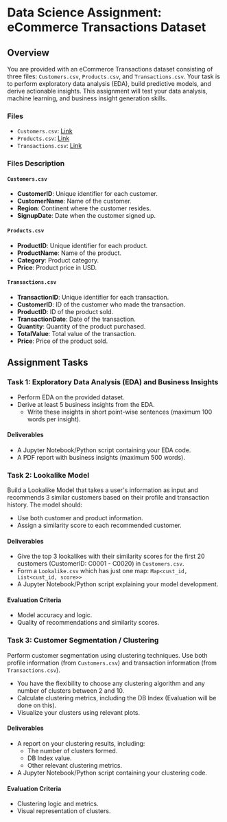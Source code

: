 # Data Science Assignment: eCommerce Transactions Dataset

## Overview
You are provided with an eCommerce Transactions dataset consisting of three files: `Customers.csv`, `Products.csv`, and `Transactions.csv`. Your task is to perform exploratory data analysis (EDA), build predictive models, and derive actionable insights. This assignment will test your data analysis, machine learning, and business insight generation skills.

### Files
- `Customers.csv`: [Link](https://drive.google.com/file/d/1bu_--mo79VdUG9oin4ybfFGRUSXAe-WE/view?usp=sharing)
- `Products.csv`: [Link](https://drive.google.com/file/d/1IKuDizVapw-hyktwfpoAoaGtHtTNHfd0/view?usp=sharing)
- `Transactions.csv`: [Link](https://drive.google.com/file/d/1saEqdbBB-vuk2hxoAf4TzDEsykdKlzbF/view?usp=sharing)

### Files Description

#### `Customers.csv`
- **CustomerID**: Unique identifier for each customer.
- **CustomerName**: Name of the customer.
- **Region**: Continent where the customer resides.
- **SignupDate**: Date when the customer signed up.

#### `Products.csv`
- **ProductID**: Unique identifier for each product.
- **ProductName**: Name of the product.
- **Category**: Product category.
- **Price**: Product price in USD.

#### `Transactions.csv`
- **TransactionID**: Unique identifier for each transaction.
- **CustomerID**: ID of the customer who made the transaction.
- **ProductID**: ID of the product sold.
- **TransactionDate**: Date of the transaction.
- **Quantity**: Quantity of the product purchased.
- **TotalValue**: Total value of the transaction.
- **Price**: Price of the product sold.

## Assignment Tasks

### Task 1: Exploratory Data Analysis (EDA) and Business Insights

- Perform EDA on the provided dataset.
- Derive at least 5 business insights from the EDA.
  - Write these insights in short point-wise sentences (maximum 100 words per insight).

#### Deliverables
- A Jupyter Notebook/Python script containing your EDA code.
- A PDF report with business insights (maximum 500 words).

### Task 2: Lookalike Model

Build a Lookalike Model that takes a user's information as input and recommends 3 similar customers based on their profile and transaction history. The model should:
- Use both customer and product information.
- Assign a similarity score to each recommended customer.

#### Deliverables
- Give the top 3 lookalikes with their similarity scores for the first 20 customers (CustomerID: C0001 - C0020) in `Customers.csv`.
- Form a `Lookalike.csv` which has just one map: `Map<cust_id, List<cust_id, score>>`
- A Jupyter Notebook/Python script explaining your model development.

#### Evaluation Criteria
- Model accuracy and logic.
- Quality of recommendations and similarity scores.

### Task 3: Customer Segmentation / Clustering

Perform customer segmentation using clustering techniques. Use both profile information (from `Customers.csv`) and transaction information (from `Transactions.csv`).
- You have the flexibility to choose any clustering algorithm and any number of clusters between 2 and 10.
- Calculate clustering metrics, including the DB Index (Evaluation will be done on this).
- Visualize your clusters using relevant plots.

#### Deliverables
- A report on your clustering results, including:
  - The number of clusters formed.
  - DB Index value.
  - Other relevant clustering metrics.
- A Jupyter Notebook/Python script containing your clustering code.

#### Evaluation Criteria
- Clustering logic and metrics.
- Visual representation of clusters.
